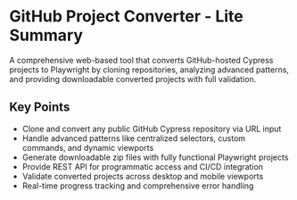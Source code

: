 # GitHub Project Converter - Lite Summary

A comprehensive web-based tool that converts GitHub-hosted Cypress projects to Playwright by cloning repositories, analyzing advanced patterns, and providing downloadable converted projects with full validation.

## Key Points
- Clone and convert any public GitHub Cypress repository via URL input
- Handle advanced patterns like centralized selectors, custom commands, and dynamic viewports
- Generate downloadable zip files with fully functional Playwright projects
- Provide REST API for programmatic access and CI/CD integration
- Validate converted projects across desktop and mobile viewports
- Real-time progress tracking and comprehensive error handling